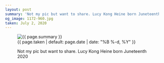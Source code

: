 ```yaml
---
layout: post
summary: 'Not my pic but want to share. Lucy Kong Heine born Juneteenth 2020'
og_image: 1172-960.jpg
taken: July 2, 2020
---
```


<figure class="post">
 <img alt="{{ page.summary }}" sizes="(min-width: 700px) 50vw, calc(100vw - 2rem)" src="{{ site.assets_url }}/1172-480.jpg" srcset="{{ site.assets_url }}/1172-240.jpg 240w, {{ site.assets_url }}/1172-480.jpg 480w, {{ site.assets_url }}/1172-720.jpg 720w, {{ site.assets_url }}/1172-960.jpg 960w"/>
 <figcaption>
  <time>
   {{ page.taken | default: page.date | date: "%B %-d, %Y" }}
  </time>
  <p>
   Not my pic but want to share. Lucy Kong Heine born Juneteenth 2020
  </p>
 </figcaption>
</figure>
